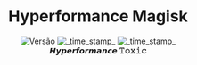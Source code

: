 <h1 align="center">Hyperformance Magisk</h1>

<div align="center">
  <!-- Versão -->
    <img src="https://img.shields.io/badge/Versão-v0.4-blue.svg?longCache=true&style=popout-square"
      alt="Versão" />
  <!-- Last Updated -->
    <img src="https://img.shields.io/badge/Atualizado-Fevereiro 2, 2021-green.svg?longCache=true&style=flat-square"
      alt="_time_stamp_" />
  <!-- Min Magisk -->
    <img src="https://img.shields.io/badge/Versão do Magisk compativel-20.0-red.svg?longCache=true&style=flat-square"
      alt="_time_stamp_" /></div>

<div align="center">
  <strong>𝙃𝙮𝙥𝙚𝙧𝙛𝙤𝙧𝙢𝙖𝙣𝙘𝙚 𝚃𝚘𝚡𝚒𝚌 
   
</div>




